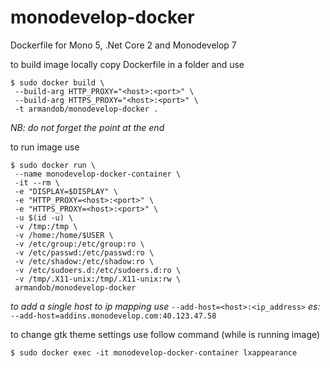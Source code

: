 # monodevelop-docker
Dockerfile for Mono 5, .Net Core 2 and Monodevelop 7


to build image locally copy Dockerfile in a folder and use 
```
$ sudo docker build \
 --build-arg HTTP_PROXY="<host>:<port>" \
 --build-arg HTTPS_PROXY="<host>:<port>" \
 -t armandob/monodevelop-docker . 
```
_NB: do not forget the point at the end_


to run image use
```
$ sudo docker run \
 --name monodevelop-docker-container \
 -it --rm \
 -e "DISPLAY=$DISPLAY" \
 -e "HTTP_PROXY=<host>:<port>" \
 -e "HTTPS_PROXY=<host>:<port>" \
 -u $(id -u) \
 -v /tmp:/tmp \
 -v /home:/home/$USER \
 -v /etc/group:/etc/group:ro \
 -v /etc/passwd:/etc/passwd:ro \
 -v /etc/shadow:/etc/shadow:ro \
 -v /etc/sudoers.d:/etc/sudoers.d:ro \
 -v /tmp/.X11-unix:/tmp/.X11-unix:rw \
 armandob/monodevelop-docker

```
_to add a single host to ip mapping use_ ```--add-host=<host>:<ip_address>``` _es:_ ```--add-host=addins.monodevelop.com:40.123.47.58```


to change gtk theme settings use follow command (while is running image)
```
$ sudo docker exec -it monodevelop-docker-container lxappearance

```
